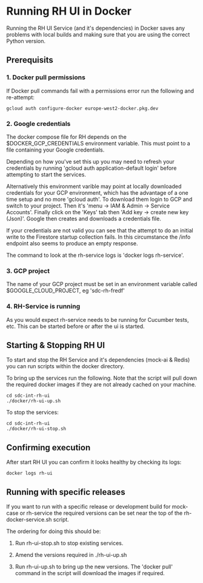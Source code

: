 # Running RH UI in Docker

Running the RH UI Service (and it's dependencies) in Docker saves any problems with 
local builds and making sure that you are using the correct Python version.

## Prerequisits

### 1. Docker pull permissions

If Docker pull commands fail with a permissions error run the following and re-attempt:

    gcloud auth configure-docker europe-west2-docker.pkg.dev

### 2. Google credentials

The docker compose file for RH depends on the $DOCKER_GCP_CREDENTIALS environment
variable. This must point to a file containing your Google credentials.

Depending on how you've set this up you may need to refresh your credentials by running 
'gcloud auth application-default login' before attempting to start the services.

Alternatively this environment varible may point at locally downloaded credentials for 
your GCP environment, which has the advantage of a one time setup and no more 'gcloud auth'.
To download them login to GCP and switch to your project. Then it's 'menu -> IAM & Admin -> Service Accounts'.
Finally click on the 'Keys' tab then 'Add key -> create new key (Json)'. Google then creates 
and downloads a credentials file.

If your credentials are not valid you can see that the attempt to do an initial write to 
the Firestore startup collection fails. In this circumstance the /info endpoint also 
seems to produce an empty response.

The command to look at the rh-service logs is 'docker logs rh-service'. 

### 3. GCP project 

The name of your GCP project must be set in an environment variable called $GOOGLE_CLOUD_PROJECT,
eg 'sdc-rh-fredf'

### 4. RH-Service is running

As you would expect rh-service needs to be running for Cucumber tests, etc.
This can be started before or after the ui is started.


## Starting & Stopping RH UI

To start and stop the RH Service and it's dependencies (mock-ai & Redis) you
can run scripts within the docker directory.

To bring up the services run the following. Note that the script will pull down
the required docker images if they are not already cached on your machine. 

    cd sdc-int-rh-ui
    ./docker/rh-ui-up.sh
    
To stop the services:

    cd sdc-int-rh-ui
    ./docker/rh-ui-stop.sh


## Confirming execution

After start RH UI you can confirm it looks healthy by checking its logs:

    docker logs rh-ui

## Running with specific releases

If you want to run with a specific release or development build for mock-case or rh-service
the required versions can be set near the top of the rh-docker-service.sh script.

The ordering for doing this should be:

1. Run rh-ui-stop.sh to stop existing services.

1. Amend the versions required in ./rh-ui-up.sh

1. Run rh-ui-up.sh to bring up the new versions. The 'docker pull' command in the script
will download the images if required.
